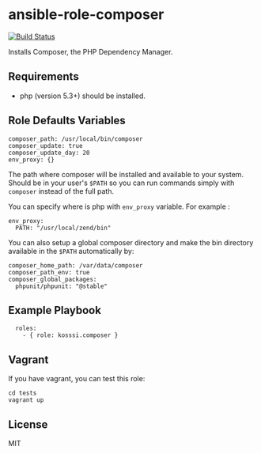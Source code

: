 # ansible-role-composer

[![Build Status](https://travis-ci.org/kosssi/ansible-role-composer.svg?branch=master)](https://travis-ci.org/kosssi/ansible-role-composer)

Installs Composer, the PHP Dependency Manager.

## Requirements

- php (version 5.3+) should be installed.

## Role Defaults Variables

    composer_path: /usr/local/bin/composer
    composer_update: true
    composer_update_day: 20
    env_proxy: {}

The path where composer will be installed and available to your system. Should be in your user's `$PATH` so you can run
commands simply with `composer` instead of the full path.

You can specify where is php with `env_proxy` variable. For example :

    env_proxy:
      PATH: "/usr/local/zend/bin"

You can also setup a global composer directory and make the bin directory available in the `$PATH` automatically by:
 
    composer_home_path: /var/data/composer
    composer_path_env: true
    composer_global_packages:
      phpunit/phpunit: "@stable"

## Example Playbook

      roles:
        - { role: kosssi.composer }

## Vagrant

If you have vagrant, you can test this role:

    cd tests
    vagrant up

## License

MIT
